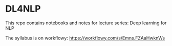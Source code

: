 # DL4NLP
This repo contains notebooks and notes for lecture series: Deep learning for NLP

The syllabus is on workflowy: https://workflowy.com/s/Emns.FZAaHwknWs

